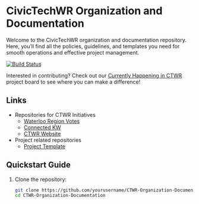 # CivicTechWR Organization and Documentation

Welcome to the CivicTechWR organization and documentation repository. Here, you’ll find all the policies, guidelines, and templates you need for smooth operations and effective project management.

[![Build Status](https://github.com/CivicTechWR/CTWR-Organization-Documentation/actions/workflows/deploy.yml/badge.svg)](https://github.com/CivicTechWR/CTWR-Organization-Documentation/actions)

Interested in contributing? Check out our [Currently Happening in CTWR](https://github.com/orgs/CivicTechWR/projects/10/views/3) project board to see where you can make a difference!

## Links
- Repositories for CTWR Initiatives
  - [Waterloo Region Votes](https://github.com/CivicTechWR/WRVotesFed2025)
  - [Connected KW](https://github.com/CivicTechWR/connectedkw)
  - [CTWR Website](https://github.com/CivicTechWR/ctwr-web)
- Project related repositories
  - [Project Template](https://github.com/CivicTechWR/ProjectTemplate)

## Quickstart Guide
1. Clone the repository:
   ```bash
   git clone https://github.com/yourusername/CTWR-Organization-Documentation.git
   cd CTWR-Organization-Documentation